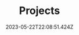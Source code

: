 ---
title: Projects
date: 2023-05-22T22:08:51.424Z

summary: We propose an anytime algorithm to plan the placement of a rigid object
  with a dual-arm robot in a cluttered environment. The algorithm integrates
  sampling-based motion planning with a novel hierarchical search for suitable
  placement poses, incrementally producing approach motions to stable placement
  poses and reaching placements with better objectives as runtime progresses.
  Our approach is effective for two different placement objectives, even in
  challenging scenarios.
draft: false
featured: false
image:
  filename: featured
  focal_point: Smart
  preview_only: false

---